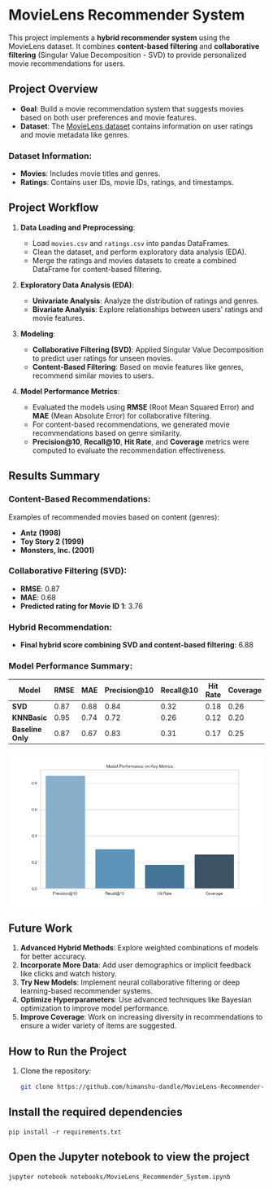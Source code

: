 # MovieLens Recommender System

This project implements a **hybrid recommender system** using the MovieLens dataset. It combines **content-based filtering** and **collaborative filtering** (Singular Value Decomposition - SVD) to provide personalized movie recommendations for users.

## Project Overview

- **Goal**: Build a movie recommendation system that suggests movies based on both user preferences and movie features.
- **Dataset**: The [MovieLens dataset](https://grouplens.org/datasets/movielens/) contains information on user ratings and movie metadata like genres.

### Dataset Information:
- **Movies**: Includes movie titles and genres.
- **Ratings**: Contains user IDs, movie IDs, ratings, and timestamps.

## Project Workflow
1. **Data Loading and Preprocessing**:
   - Load `movies.csv` and `ratings.csv` into pandas DataFrames.
   - Clean the dataset, and perform exploratory data analysis (EDA).
   - Merge the ratings and movies datasets to create a combined DataFrame for content-based filtering.

2. **Exploratory Data Analysis (EDA)**:
   - **Univariate Analysis**: Analyze the distribution of ratings and genres.
   - **Bivariate Analysis**: Explore relationships between users' ratings and movie features.

3. **Modeling**:
   - **Collaborative Filtering (SVD)**: Applied Singular Value Decomposition to predict user ratings for unseen movies.
   - **Content-Based Filtering**: Based on movie features like genres, recommend similar movies to users.

4. **Model Performance Metrics**:
   - Evaluated the models using **RMSE** (Root Mean Squared Error) and **MAE** (Mean Absolute Error) for collaborative filtering.
   - For content-based recommendations, we generated movie recommendations based on genre similarity.
   - **Precision@10**, **Recall@10**, **Hit Rate**, and **Coverage** metrics were computed to evaluate the recommendation effectiveness.

## Results Summary

### Content-Based Recommendations:
Examples of recommended movies based on content (genres):
- **Antz (1998)**
- **Toy Story 2 (1999)**
- **Monsters, Inc. (2001)**

### Collaborative Filtering (SVD):
- **RMSE**: 0.87
- **MAE**: 0.68
- **Predicted rating for Movie ID 1**: 3.76

### Hybrid Recommendation:
- **Final hybrid score combining SVD and content-based filtering**: 6.88

### Model Performance Summary:
| Model             | RMSE  | MAE  | Precision@10 | Recall@10 | Hit Rate | Coverage |
|-------------------|-------|------|--------------|-----------|----------|----------|
| **SVD**           | 0.87  | 0.68 | 0.84         | 0.32      | 0.18     | 0.26     |
| **KNNBasic**      | 0.95  | 0.74 | 0.72         | 0.26      | 0.12     | 0.20     |
| **Baseline Only** | 0.87  | 0.67 | 0.83         | 0.31      | 0.17     | 0.25     |

![Model Performance](output/model_performance_visualization.png)

## Future Work

1. **Advanced Hybrid Methods**: Explore weighted combinations of models for better accuracy.
2. **Incorporate More Data**: Add user demographics or implicit feedback like clicks and watch history.
3. **Try New Models**: Implement neural collaborative filtering or deep learning-based recommender systems.
4. **Optimize Hyperparameters**: Use advanced techniques like Bayesian optimization to improve model performance.
5. **Improve Coverage**: Work on increasing diversity in recommendations to ensure a wider variety of items are suggested.

## How to Run the Project
1. Clone the repository:
   ```bash
   git clone https://github.com/himanshu-dandle/MovieLens-Recommender-System.git

## Install the required dependencies
    pip install -r requirements.txt

## Open the Jupyter notebook to view the project
	jupyter notebook notebooks/MovieLens_Recommender_System.ipynb
